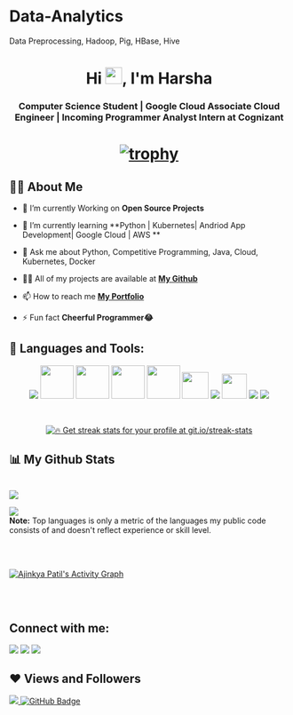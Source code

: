 # Data-Analytics
Data Preprocessing, Hadoop, Pig, HBase, Hive

<h1 align="center">Hi <img src="https://raw.githubusercontent.com/MartinHeinz/MartinHeinz/master/wave.gif" width="30px">, I'm Harsha</h1>
<h3 align="center"> Computer Science Student | Google Cloud Associate Cloud Engineer | Incoming Programmer Analyst Intern at Cognizant </h3>

<h1 align = "center">

[![trophy](https://github-profile-trophy.vercel.app/?username=Ajinkyap331&theme=onedark)](https://github.com/ryo-ma/github-profile-trophy)


</h1>

## 🙋‍♂️ About Me

- 🔭 I’m currently Working on **Open Source Projects**

- 🌱 I’m currently learning **Python | Kubernetes| Andriod App Development| Google Cloud | AWS **

- 💬 Ask me about Python, Competitive Programming, Java, Cloud, Kubernetes, Docker

- 👨‍💻 All of my projects are available at **[My Github](https://github.com/Harsha199-ops?tab=repositories)**

- 📫 How to reach me **[My Portfolio](https://harsha199-ops.github.io/)**

- ⚡ Fun fact **Cheerful Programmer😂**

## 🚀 Languages and Tools:

<p align="center"> 
    <a> <img src="https://img.icons8.com/color/48/000000/python--v2.png"/> </a> 
    <a> <img src="https://user-images.githubusercontent.com/72719513/147401938-5b293ed1-d61e-4ae4-bce8-fc5e43d604bf.png" width="60" height="60"/> </a> 
    <a> <img src="https://user-images.githubusercontent.com/72719513/147401957-2b318efa-1deb-4c58-ac30-00bca29b9483.png" width="60" height="60"/> </a> 
    <a> <img src="https://user-images.githubusercontent.com/72719513/147401993-5d0ebd5b-2554-4543-8d9a-69b1d328fb30.png" width="60" height="60"/> </a> 
    <a> <img src="https://user-images.githubusercontent.com/72719513/147402001-140f3057-b784-4fe6-8dbc-0798c1218b97.png" width="60" height="60"/> </a> 
    <a> <img src="https://img.icons8.com/windows/48/26e07f/node-js.png" width="48" height="48"/> </a> 
    <a> <img src="https://img.icons8.com/color/48/26e07f/css3.png"/> </a> 
    <a> <img src="https://img.icons8.com/color/144/26e07f/html-5--v1.png"  width="45" height="45"/> </a>   
    <a> <img src="https://img.icons8.com/color/48/26e07f/java-coffee-cup-logo--v1.png"/></a> 
    <a> <img src="https://img.icons8.com/color/48/000000/firebase.png"/></a>
     
</p>

<br/>

<p align="center">
    <a href="https://github.com/Harsha199-ops/github-readme-streak-stats">
        <img title="🔥 Get streak stats for your profile at git.io/streak-stats"  src="https://github-readme-streak-stats.herokuapp.com/?user=Harsha199-ops&theme=black-ice&hide_border=true&stroke=0000&background=060A0CD0"/>
    </a>
</p>

## 📊 My Github Stats

  <br/>
    <a href="https://github.com/Harsha199-ops/github-readme-stats"><img  src="https://github-readme-stats.vercel.app/api?username=Harsha199-ops&show_icons=true&count_private=true&theme=react&hide_border=true&bg_color=0D1117" /></a>

  <a href="https://github.com/Harsha199-ops/github-readme-stats"><img src="https://github-readme-stats.vercel.app/api/top-langs/?username=Harsha199-ops&langs_count=8&count_private=true&layout=compact&theme=react&hide_border=true&bg_color=0D1117" /></a>
  <br/>
  <b>Note:</b> Top languages is only a metric of the languages my public code consists of and doesn't reflect experience or skill level.


<br/>
<br/>

<a href="https://github.com/Harsha199-ops/github-readme-activity-graph"><img alt="Ajinkya Patil's Activity Graph" src="https://activity-graph.herokuapp.com/graph?username=Harsha199-ops&bg_color=0D1117&color=5BCDEC&line=5BCDEC&point=FFFFFF&hide_border=true" /></a>

<br/>
<br/>

## Connect with me:
<p align="left">

<a href = "mailto:ajinkyap331@gmail.com"><img src="https://img.icons8.com/material-outlined/48/ffffff/email.png"/></a>
<a href = "https://www.linkedin.com/in/ajinkya-patil-144709208"><img src="https://img.icons8.com/color/50/000000/linkedin.png"/></a>
<a href = "https://www.instagram.com/ajinkya_03_03/"><img src="https://img.icons8.com/fluent/48/000000/instagram-new.png"/></a>

</p>

## ❤ Views and Followers
<a href="https://github.com/Meghna-DAS/github-profile-views-counter">
    <img src="https://komarev.com/ghpvc/?username=Ajinkyap331">
</a>
<a href="https://github.com/Harsha199-ops?tab=followers"><img src="https://img.shields.io/github/followers/Harsha199-ops?label=Followers&style=social" alt="GitHub Badge"></a>
